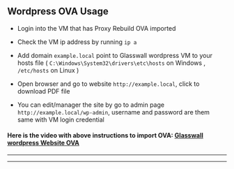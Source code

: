 ## Wordpress OVA Usage

- Login into the VM that has Proxy Rebuild OVA imported
- Check the VM ip address by running `ip a`
- Add domain `example.local` point to Glasswall wordpress VM to your hosts file ( `C:\Windows\System32\drivers\etc\hosts` on Windows , `/etc/hosts` on Linux ) 

- Open browser and go to website `http://example.local`, click to download PDF file
  
- You can edit/manager the site by go to admin page `http://example.local/wp-admin`, username and password are them same with VM login credential 
#### Here is the video with above instructions to import OVA: [Glasswall wordpress Website OVA](https://youtu.be/NKiSmCmM2Dc)

   ---
   ---